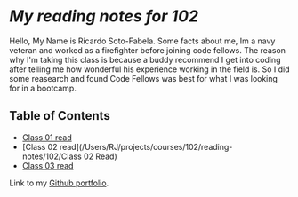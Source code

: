 # _My reading notes for 102_

Hello, My Name is Ricardo Soto-Fabela. Some facts about me, Im a navy veteran and worked as a firefighter before joining code fellows. The reason why I'm taking this class is because a buddy recommend I get into coding after telling me how wonderful his experience working in the field is. So I did some reasearch and found Code Fellows was best for what I was looking for in a bootcamp. 

## **Table of Contents**

* [Class 01 read](102/Class01Read.md)
* [Class 02 read](/Users/RJ/projects/courses/102/reading-notes/102/Class 02 Read)
* [Class 03 read]()

Link to my [Github portfolio](https://github.com/Ricardo2450/).


